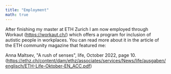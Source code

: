 ```yaml
---
title: "Employment"
math: true
---
```


After finishing my master at ETH Zurich I am now employed through Workaut (https://workaut.ch/) which offers a program for inclusion of autistic people in workplaces. You can read more about it in the article of the ETH community magazine that featured me: 

Anna Maltsev, "A rush of senses", life, October 2022, page 10. (https://ethz.ch/content/dam/ethz/associates/services/News/life/ausgaben/englisch/ETH-Life-Oktober-EN_ACC.pdf)

